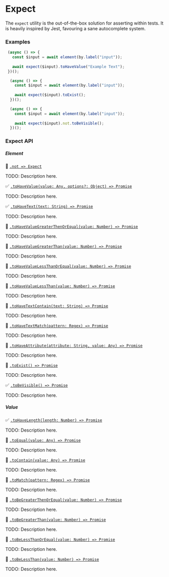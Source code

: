 # Expect

The `expect` utility is the out-of-the-box solution for asserting within tests. It is heavily inspired by Jest, favouring a sane autocomplete system.

 ### Examples
 
```javascript
 (async () => {
   const $input = await element(by.label("input"));
   
   await expect($input).toHaveValue("Example Text");
 })();
```
 
```javascript
  (async () => {
    const $input = await element(by.label("input"));
    
    await expect($input).toExist();
  })();
```

```javascript
  (async () => {
    const $input = await element(by.label("input"));
    
    await expect($input).not.toBeVisible();
  })();
```

### Expect API

##### Element

:hammer: [```.not => Expect```](./expect/not.md)

TODO: Description here.

:white_check_mark: [```.toHaveValue(value: Any, options?: Object) => Promise```](./expect/toHaveValue.md)

TODO: Description here.

:white_check_mark: [```.toHaveText(text: String) => Promise```](./expect/toHaveText.md)

TODO: Description here.

:hammer: [```.toHaveValueGreaterThenOrEqual(value: Number) => Promise```](./expect/toHaveValueGreaterThenOrEqual.md)

TODO: Description here.

:hammer: [```.toHaveValueGreaterThan(value: Number) => Promise```](./expect/toHaveValueGreaterThan.md)

TODO: Description here.

:hammer: [```.toHaveValueLessThanOrEqual(value: Number) => Promise```](./expect/toHaveValueGreaterThenOrEqual.md)

TODO: Description here.

:hammer: [```.toHaveValueLessThan(value: Number) => Promise```](./expect/toHaveValueLessThan.md)

TODO: Description here.

:hammer: [```.toHaveTextContain(text: String) => Promise```](./expect/toHaveTextContain.md)

TODO: Description here.

:hammer: [```.toHaveTextMatch(pattern: Regex) => Promise```](./expect/toHaveTextMatch.md)

TODO: Description here.

:hammer: [```.toHaveAttribute(attribute: String, value: Any) => Promise```](./expect/toHaveAttribute.md)

TODO: Description here.

:hammer: [```.toExist() => Promise```](./expect/toExist.md)

TODO: Description here.

:white_check_mark: [```.toBeVisible() => Promise```](./expect/toBeVisible.md)

TODO: Description here.

##### Value

:white_check_mark: [```.toHaveLength(length: Number) => Promise```](./expect/toHaveLength.md)

TODO: Description here.

:hammer: [```.toEqual(value: Any) => Promise```](./expect/toEqual.md)

TODO: Description here.

:hammer: [```.toContain(value: Any) => Promise```](./expect/toContain.md)

TODO: Description here.

:hammer: [```.toMatch(pattern: Regex) => Promise```](./expect/toMatch.md)

TODO: Description here.

:hammer: [```.toBeGreaterThenOrEqual(value: Number) => Promise```](./expect/toBeGreaterThenOrEqual.md)

TODO: Description here.

:hammer: [```.toBeGreaterThan(value: Number) => Promise```](./expect/toBeGreaterThan.md)

TODO: Description here.

:hammer: [```.toBeLessThanOrEqual(value: Number) => Promise```](./expect/toBeLessThanOrEqual.md)

TODO: Description here.

:hammer: [```.toBeLessThan(value: Number) => Promise```](./expect/toBeLessThan.md)

TODO: Description here.
